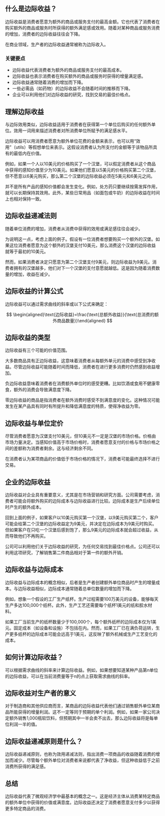 ## 什么是边际收益？

边际收益是消费者愿意为额外的商品或服务支付的最高金额。它也代表了消费者在购买额外的商品或服务时所获得的额外满足感或效用。随着对某种商品或服务消费的增加，消费者的边际收益往往会下降。

在商业领域，生产者的边际收益通常被称为边际收入。

### 关键要点

- 边际收益代表消费者为额外的商品或服务支付的最高成本。
- 边际收益也表示消费者在购买额外的商品或服务时获得的增量满足感。
- 边际收益通常随着消费的增加而下降。
- 一些必需品（如药物）的边际收益不会随着时间的推移而下降。
- 企业可以利用他们对边际收益的研究，找到交易的最佳价格点。

## 理解边际收益

与边际效用类似，边际收益适用于消费者在获得第一个单位后购买的任何额外单位。效用一词用来描述消费者对所消费单位所赋予的满足感水平。

边际收益可以用消费者愿意为额外单位花费的金额来表示，也可以用“效用”（utils）等假想单位来表示。这假设消费者认为所支付的金额等于该物品所具有的最低内在价值。

例如，如果一个人以10美元的价格购买了一个汉堡，可以假定消费者从这个商品中获得的感知价值至少为10美元。如果他们愿意以5美元的价格购买第二个汉堡，但不愿意以6美元购买，那么第二个汉堡的边际收益必须在5美元和6美元之间。

并不是所有产品的感知价值都会发生变化。例如，处方药只要继续按需发挥作用，就可以长期保持其效用。此外，某些日常用品（如面包或牛奶）的边际收益在时间上也相对保持一致。

## 边际收益递减法则

随着单位消费的增加，消费者从消费中获得的效用或满足感往往会减少。

为说明这一点，考虑上面的例子。假设有一位消费者想要购买一个额外的汉堡。如果这位消费者愿意为这个额外的汉堡支付10美元，那么消费这个汉堡的边际收益就等于最初的10美元。

然而，如果消费者决定只愿意为第二个汉堡支付9美元，则边际收益为9美元。消费者拥有的汉堡越多，他们对下一个汉堡的支付意愿就越低。这是因为随着消费数量的增加，收益在减少。

## 边际收益的计算公式

边际收益可以通过需求曲线的斜率或以下公式来确定：

$$ \begin{aligned}\text{边际收益}=\frac{\text{总额外收益}}{\text{总消费的额外商品数量}}\end{aligned} $$

## 边际收益的类型

边际收益有三个可能的价值范围。

大多数商品具有正边际收益，这意味着消费者从每额外单元的消费中感受到净收益。尽管边际收益可能随着时间而降低，消费者在进行更多消费时仍然感到收益增加。

负边际收益意味着消费者在消费额外单位时的感受更糟。比如饮酒或食用不健康零食，额外的消费会导致满意度下降。

零边际收益的商品是指消费者在额外消费时感受不到满意度的变化。这种情况可能发生在某产品具有同时有所提升和降低满意度的特质，使得净收益为零。

## 边际收益与单位定价

尽管消费者愿意为汉堡支付10美元，但10美元不一定是汉堡的市场价格。价格由市场力量决定。当感知价值高于市场价格时，消费者愿意支付的价格与市场价格之间的差额称为消费者剩余。这与经济剩余不同。

在消费者认为某项商品的价值低于市场价格的情况下，消费者可能最终选择不进行交易。

## 企业的边际收益

边际收益对企业具有重要意义，尤其是在市场营销和研究方面。公司需要考虑，消费者可能会将额外购买的边际成本与边际收益进行比较。边际成本是生产后续单位时产生的额外成本。

回到上面的例子，如果客户以10美元购买第一个汉堡，以9美元购买第二个，客户可能会给第二个汉堡的边际收益定为9美元，并决定在边际成本为9美元时购买。但如果客户在只吃一个汉堡后感到饱了，那么9美元的边际成本就会超过收益，从而导致他们不再购买。

公司可以利用他们关于边际收益的研究，为任何交易找到最佳价格点。公司还可以利用这项研究，了解销售第二件商品相对于第一件的额外开销。

## 边际收益与边际成本

边际收益与边际成本的概念相似，后者是生产者创建额外单位商品时产生的增量成本。与边际收益相似，边际成本通常随着总单位数量的增加而下降。

例如，想象一个假设的工厂生产纸杯。生产过程需要100万美元的设备，能够每天生产多达100,000个纸杯。此外，生产工艺还需要每个纸杯1美元的纸和胶水材料。

如果工厂当前生产的纸杯数量少于100,000个，每个额外纸杯的边际成本仅为1美元。固定成本（如设备和设施）不包括在内。然而，如果工厂已在满负荷运转，生产更多纸杯的边际成本可能会远高于1美元，这反映了额外机械或生产工艺变化的成本。

## 如何计算边际收益？

可以根据需求曲线的斜率来计算边际收益。例如，如果想要知道某种产品第n单位的边际收益，可以在当前消费量等于n的点上获取需求曲线的斜率。

## 边际收益对生产者的意义

对于制造商和其他供应商而言，某商品的边际收益代表他们通过销售额外单位某商品所能获得的增量利润。这不一定等同于预期的单个利润。例如，如果一家公司决定额外销售1,000瓶软饮料，但预期其中一半会卖不出去，那么边际收益将是每单位利润一半的值。

## 边际收益递减原则是什么？

边际收益递减原则，也称为效用递减法则，指出消费一项商品的收益随着消费的增加而减少。尽管每个额外单位对消费者来说都代表了净收益，但这种收益低于之前消费所获得的满足感。

## 总结

边际收益代表了微观经济学中最基本的概念之一。这是经济主体从消费某特定商品的额外单位中获得的价值或满意度。边际收益还决定了消费者愿意支付多少以获得更多特定商品的消费。
